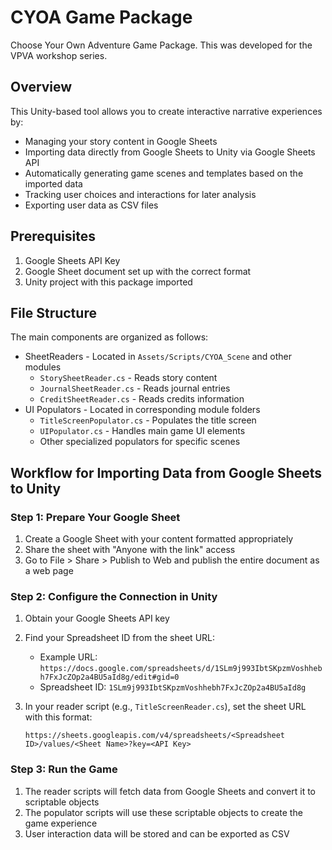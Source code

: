 # CYOA Game Package

Choose Your Own Adventure Game Package. This was developed for the VPVA workshop series.

## Overview

This Unity-based tool allows you to create interactive narrative experiences by:

* Managing your story content in Google Sheets
* Importing data directly from Google Sheets to Unity via Google Sheets API
* Automatically generating game scenes and templates based on the imported data
* Tracking user choices and interactions for later analysis
* Exporting user data as CSV files

## Prerequisites

1. Google Sheets API Key
2. Google Sheet document set up with the correct format
3. Unity project with this package imported

## File Structure

The main components are organized as follows:

* SheetReaders - Located in `Assets/Scripts/CYOA_Scene` and other modules
  * `StorySheetReader.cs` - Reads story content
  * `JournalSheetReader.cs` - Reads journal entries
  * `CreditSheetReader.cs` - Reads credits information
* UI Populators - Located in corresponding module folders
  * `TitleScreenPopulator.cs` - Populates the title screen
  * `UIPopulator.cs` - Handles main game UI elements
  * Other specialized populators for specific scenes

## Workflow for Importing Data from Google Sheets to Unity

### Step 1: Prepare Your Google Sheet
1. Create a Google Sheet with your content formatted appropriately
2. Share the sheet with "Anyone with the link" access
3. Go to File > Share > Publish to Web and publish the entire document as a web page

### Step 2: Configure the Connection in Unity
1. Obtain your Google Sheets API key
2. Find your Spreadsheet ID from the sheet URL:
   * Example URL: `https://docs.google.com/spreadsheets/d/1SLm9j993IbtSKpzmVoshhebh7FxJcZOp2a4BU5aId8g/edit#gid=0`
   * Spreadsheet ID: `1SLm9j993IbtSKpzmVoshhebh7FxJcZOp2a4BU5aId8g`

3. In your reader script (e.g., `TitleScreenReader.cs`), set the sheet URL with this format:
   ```
   https://sheets.googleapis.com/v4/spreadsheets/<Spreadsheet ID>/values/<Sheet Name>?key=<API Key>
   ```

### Step 3: Run the Game
1. The reader scripts will fetch data from Google Sheets and convert it to scriptable objects
2. The populator scripts will use these scriptable objects to create the game experience
3. User interaction data will be stored and can be exported as CSV

 
